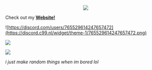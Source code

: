 <p align="center">
<img src="https://capsule-render.vercel.app/api?type=waving&color=gradient&height=200&section=header&text=Hi,+Im+Thijke&fontSize=80&fontAlignY=35&animation=twinkling&fontColor=gradient"/> </a> 
</p>

Check out my [**Website!**](https://thijke.nl)

![https://discord.com/users/765529614247657472](https://discord.c99.nl/widget/theme-1/765529614247657472.png)

![](https://github-readme-stats.vercel.app/api?username=Thijke&show_icons=true&include_all_commits=true&theme=tokyonight&border_radius=10)

![](https://github-readme-stats.vercel.app/api/top-langs/?username=Thijke&layout=compact&theme=tokyonight&border_radius=10&langs_count=4)

*i just make random things when im bored lol*
